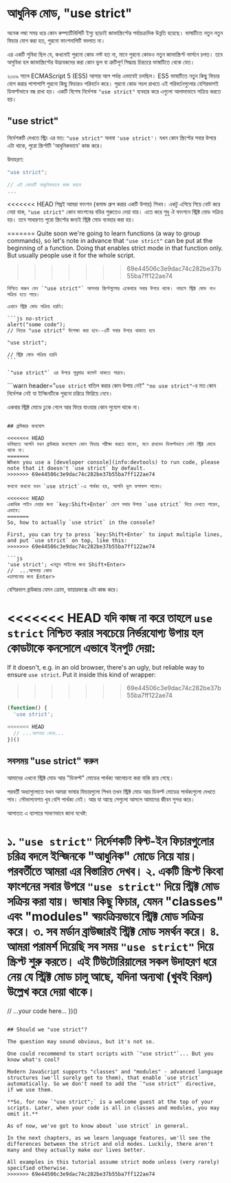 # আধুনিক মোড, "use strict"

অনেক লম্বা সময় ধরে কোন কম্প্যাটিবিলিটি ইস্যু ছাড়াই জাভাস্ক্রিপ্টের পর্যায়ক্রমিক উন্নতি হয়েছে। ভাষাটিতে নতুন নতুন ফিচার যোগ করা হত, পুরনো ফাংশনালিটি বদলাত না।

এর একটি সুবিধা ছিল যে, কখনোই পুরনো কোড নস্ট হত না, মানে পুরনো কোডও নতুন জাভাস্ক্রিপ্ট ভার্সনে চলত। তবে অসুবিধা হল জাভাস্ক্রিপ্টের উদ্ভাবকদের করা কোন ভুল বা ত্রুটিপূর্ণ সিদ্ধান্ত চিরতরে ভাষাটিতে থেকে যেত।

২০০৯ সালে ECMAScript 5 (ES5) আসার আগ পর্যন্ত এভাবেই চলছিল। ES5 ভাষাটিতে নতুন কিছু ফিচার যোগ করার পাশাপাশি পুরনো কিছু ফিচারও পরিবর্তন করে। পুরনো কোড সচল রাখতে এই পরিবর্তনগুলোর বেশিরভাগই ডিফল্টভাবে বন্ধ রাখা হয়। একটি বিশেষ নির্দেশক `"use strict"` ব্যবহার করে এগুলো আলাদাভাবে সক্রিয় করতে হয়।

## "use strict"

নির্দেশকটি দেখতে স্ট্রিং এর মত: `"use strict"` অথবা `'use strict'`। যখন কোন স্ক্রিপ্টের সবার উপরে এটা থাকে, পুরো স্ক্রিপ্টটি 'আধুনিকভাবে' কাজ করে।

উদাহরণ:

```js
"use strict";

// এই কোডটি আধুনিকভাবে কাজ করবে
...
```

<<<<<<< HEAD
শিঘ্রই আমরা ফাংশন (কমান্ড গ্রুপ করার একটি উপায়) শিখব। একটু এগিয়ে গিয়ে নোট করে নেয়া যাক, `"use strict"` কোন ফাংশনের বডির শুরুতেও দেয়া যায়। এতে করে শুধু ঐ ফাংশনে স্ট্রিক্ট মোড সক্রিয় হয়। তবে সাধারণত পুরো স্ক্রিপ্টের জন্যই স্ট্রিক্ট মোড ব্যবহার করা হয়।

=======
Quite soon we're going to learn functions (a way to group commands), so let's note in advance that `"use strict"` can be put at the beginning of a function. Doing that enables strict mode in that function only. But usually people use it for the whole script.
>>>>>>> 69e44506c3e9dac74c282be37b55ba7ff122ae74

````warn header="\"use strict\" সবার শুরুতে থাকতে হবে"
নিশ্চিত করুন যেন `"use strict"` আপনার স্ক্রিপ্টগুলোর একেবারে সবার উপরে থাকে। নাহলে স্ট্রিক্ট মোড নাও সক্রিয় হতে পারে।

এখানে স্ট্রিক্ট মোড সক্রিয় হয়নি:

```js no-strict
alert("some code");
// নিচের "use strict" উপেক্ষা করা হবে--এটি সবার উপরে থাকতে হবে

"use strict";

// স্ট্রিক্ট মোড সক্রিয় হয়নি
```

`"use strict"` এর উপরে শুধুমাত্র কমেন্ট থাকতে পারবে।
````

```warn header="`use strict` বাতিল করার কোন উপায় নেই"
`"no use strict"`-র মত কোন নির্দেশক নেই যা ইন্জিনটিকে পুরনো চরিত্রে ফিরিয়ে নেবে।

একবার স্ট্রিক্ট মোডে ঢুকে গেলে আর ফিরে যাওয়ার কোন সুযোগ থাকে না।
```

## ব্রাউজার কনসোল

<<<<<<< HEAD
ভবিষ্যতে আপনি যখন ব্রাউজার কনসোলে কোন ফিচার পরীক্ষা করতে যাবেন, মনে রাখবেন ডিফল্টভাবে সেটা স্ট্রিক্ট মোডে থাকে না।
=======
When you use a [developer console](info:devtools) to run code, please note that it doesn't `use strict` by default.
>>>>>>> 69e44506c3e9dac74c282be37b55ba7ff122ae74

কখনো কখনো যখন `use strict`-এ পার্থক্য হয়, আপনি ভুল ফলাফল পাবেন।

<<<<<<< HEAD
একাধিক লাইন দেয়ার জন্য `key:Shift+Enter` চেপে সবার উপরে `use strict` দিয়ে দেখতে পারেন, এভাবে:
=======
So, how to actually `use strict` in the console?

First, you can try to press `key:Shift+Enter` to input multiple lines, and put `use strict` on top, like this:
>>>>>>> 69e44506c3e9dac74c282be37b55ba7ff122ae74

```js
'use strict'; <নতুন লাইনের জন্য Shift+Enter>
//  ...আপনার কোড
<চালানোর জন্য Enter>
```

বেশিরভাগ ব্রাউজার যেমন ক্রোম, ফায়ারফক্সে এটা কাজ করে।

<<<<<<< HEAD
যদি কাজ না করে তাহলে `use strict` নিশ্চিত করার সবচেয়ে নির্ভরযোগ্য উপায় হল কোডটাকে কনসোলে এভাবে ইনপুট দেয়া:
=======
If it doesn't, e.g. in an old browser, there's an ugly, but reliable way to ensure `use strict`. Put it inside this kind of wrapper:
>>>>>>> 69e44506c3e9dac74c282be37b55ba7ff122ae74

```js
(function() {
  'use strict';

<<<<<<< HEAD
  // ...আপনার কোড...
})()
```

## সবসময় "use strict" করুন

আমাদের এখনো স্ট্রিক্ট মোড আর "ডিফল্ট" মোডের পার্থক্য আলোচনা করা বাকি রয়ে গেছে।

পরবর্তী অধ্যাগুলোতে যখন আমরা ভাষার ফিচারগুলো শিখব তখন স্ট্রিক্ট মোড আর ডিফল্ট মোডের পার্থক্যগুলো দেখতে পাব। সৌভাগ্যবশত খুব বেশি পার্থক্য নেই। আর যা আছে সেগুলো আসলে আমাদের জীবন সুন্দর করে।

আপাতত এ ব্যাপারে সাধাণভাবে জানা যথেষ্ট:

১. `"use strict"` নির্দেশকটি বিল্ট-ইন ফিচারগুলোর চরিত্র বদলে ইন্জিনকে "আধুনিক" মোডে নিয়ে যায়। পরবর্তীতে আমরা এর বিস্তারিত দেখব।
২. একটি স্ক্রিপ্ট কিংবা ফাংশনের সবার উপরে `"use strict"` দিয়ে স্ট্রিক্ট মোড সক্রিয় করা যায়। ভাষার কিছু ফিচার, যেমন "classes" এবং "modules" স্বয়ংক্রিয়ভাবে স্ট্রিক্ট মোড সক্রিয় করে। 
৩. সব মর্ডান ব্রাউজারই স্ট্রিক্ট মোড সমর্থন করে।
৪. আমরা পরামর্শ দিয়েছি সব সময় `"use strict"` দিয়ে স্ক্রিপ্ট শুরু করতে। এই টিউটোরিয়ালের সকল উদাহরণ ধরে নেয় যে স্ট্রিক্ট মোড চালু আছে, যদিনা অন্যথা (খুবই বিরল) উল্লেখ করে দেয়া থাকে।
=======
  // ...your code here...
})()
```

## Should we "use strict"?

The question may sound obvious, but it's not so.

One could recommend to start scripts with `"use strict"`... But you know what's cool?

Modern JavaScript supports "classes" and "modules" - advanced language structures (we'll surely get to them), that enable `use strict` automatically. So we don't need to add the `"use strict"` directive, if we use them.

**So, for now `"use strict";` is a welcome guest at the top of your scripts. Later, when your code is all in classes and modules, you may omit it.**

As of now, we've got to know about `use strict` in general.

In the next chapters, as we learn language features, we'll see the differences between the strict and old modes. Luckily, there aren't many and they actually make our lives better.

All examples in this tutorial assume strict mode unless (very rarely) specified otherwise.
>>>>>>> 69e44506c3e9dac74c282be37b55ba7ff122ae74

